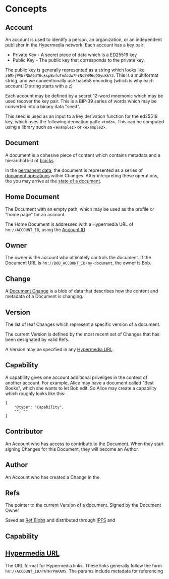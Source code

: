 # Concepts

## Account

An account is used to identify a person, an organization, or an independent publisher in the Hypermedia network. Each account has a key pair:

- Private Key - A secret piece of data which is a ED25519 key
- Public Key - The public key that corresponds to the private key.

The public key is generally represented as a string which looks like `z6MkjPVNrNGA6dYEqkspBvfuTnAddw7hrNc5WM6dQDyuKkY3`. This is a multiformat string, and we conventionally use base58 encoding (which is why each account ID string starts with a `z`)

Each account may be defined by a secret 12-word mnemonic which may be used recover the key pair. This is a BIP-39 series of words which may be converted into a binary data "seed".

This seed is used as an input to a key derivation function for the ed25519 key, which uses the following derivation path: `<todo>`. This can be computed using a library such as `<example1>` or `<example2>`.

## Document

A document is a cohesive piece of content which contains metadata and a hierarchal list of [blocks](./document-blocks.md).

In the [permanent data](./permanent-data.md), the document is represented as a series of [document operations](./document-operations.md) within Changes. After interpreting these operations, the you may arrive at the [state of a document](./document-state.md).

## Home Document

The Document with an empty path, which may be used as the profile or "home page" for an account.

The Home Document is addressed with a Hypermedia URL of `hm://ACCOUNT_ID`, using the [Account ID](./accounts.md#account-id)

## Owner

The owner is the account who ultimately controls the document. If the Document URL is `hm://BOB_ACCOUNT_ID/my-document`, the owner is Bob.

## Change

A [Document Change](./blob-change.md) is a blob of data that describes how the content and metadata of a Document is changing.

## Version

The list of leaf Changes which represent a specific version of a document.

The current Version is defined by the most recent set of Changes that has been designated by valid Refs.

A Version may be specified in any [Hypermedia URL](./hypermedia-url.md#version).

## Capability

A capability gives one account additional priveliges in the context of another account. For example, Alice may have a document called "Best Books", which she wants to let Bob edit. So Alice may create a capability which roughly looks like this:

```
{
    "@type": "Capability",
    "": ""
}
```

## Contributor 

An Account who has access to contribute to the Document. When they start signing Changes for this Document, they will become an Author.

## Author

An Account who has created a Change in the 

## Refs

The pointer to the current Version of a document. Signed by the Document Owner 

Saved as [Ref Blobs](./blob-ref.md) and distributed through [IPFS](./ipfs.md) and 

## Capability

## [Hypermedia URL](./hypermedia-url.md)

The URL format for Hypermedia links. These links generally follow the form `hm://ACCOUNT_ID/PATH?PARAMS`. The params include metadata for referencing 